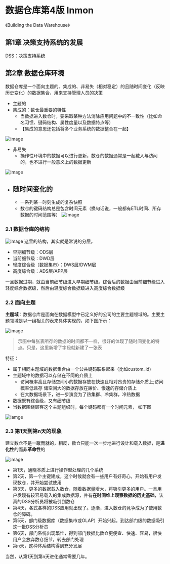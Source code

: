# 数据仓库第4版 Inmon
《Building the Data Warehouse》
## 第1章 决策支持系统的发展
DSS：决策支持系统


## 第2章 数据仓库环境
数据仓库是一个面向主题的、集成的、非易失（相对稳定）的且随时间变化（反映历史变化）的数据集合，用来支持管理人员的决策
- 主题的
- 集成的：数仓最重要的特性
  - 当数据进入数仓时，要采取某种方法消除应用问题中的不一致性（比如命名习惯、键码结构、属性度量以及数据特点等）
  - 【集成的意思还包括将多个业务系统的数据整合在一起】

![image](images/图2-2集成问题.png)
- 非易失
  - 操作性环境中的数据可以进行更新，数仓的数据通常是一起载入与访问的，也不进行一般意义上的数据更新

![image](images/图2-3非易失性问题)
- 随时间变化的
  - 
  - 一系列某一时刻生成的复杂快照
  - 数仓的键码结构总是包含时间元素（换句话说，一般都有ETL时间、所存数据的时间范围等）
![image](images/图2-4随时间变化的问题)

### 2.1 数据仓库的结构
![image](images/图2-5数据仓库的结构.png)
这里的结构，其实就是常说的分层。
- 早期细节级：ODS层
- 当前细节级：DWD层
- 轻度综合级（数据集市）：DWS层/DWM层
- 高度综合级：ADS层/APP层

一旦数据过期，就由当前细节级进入早期细节级。综合后的数据由当前细节级进入轻度综合数据级，然后由轻度综合数据级进入高度综合数据级

### 2.2 面向主题
**主题域**：数据仓库是面向在数据模型中已定义好的公司的主要主题领域的。主要主题领域是以一组相关的表来具体实现的，如下图所示：

![image](images/图2-6数仓主题示例-客户主题.png)

> 示图中每张表所存的数据的时间都不一样，很好的体现了随时间变化的特点。只是，这里新增了字段就新建了一张表

特征：
- 属于相同主题域的数据集合由一个公共键码联系起来（比如custom_id)
- 主题域中的数据可以存储在不同的介质上
  - 访问概率高且存储空间小的数据存放在快速且相对昂贵的存储介质上;访问概率低且存 储空间大的数据存放在廉价、慢速的存储介质上
  - 在大数据场景下，进一步演变为了热集群、冷集群，冷热数据
- 数据既有综合级，又有细节级
- 当数据围绕顾客这个主题组织时，每个键码都有一个时间元素， 如下图

![iamge](images/图2-9时间元素作为公共键码的一部分.png)

### 2.3 第1天到第n天的现象
建立数仓不是一蹴而就的，相反，数仓只能一次一步地进行设计和载入数据，是**进化性**的而非**革命性**的

![image](images/图2-10第1天到第n天的现象.png)
- 第1天，通晓本质上进行操作型处理的几个系统
- 第2天，第一个主键建成，这个时候就会有一些用户有好奇心，开始有用户发现数仓，并开始尝试使用
- 第3天，更多的数据载入数仓，随着数据量增大，将吸引更多的用户。一旦用户发现有较容易载入的集成数据源，并有**在时间维上观察数据的历史基础**，认真的DSS分析员将被吸引到数仓
- 第4天，各式各样的DSS应用就出现了。逐渐，进入数仓的竞争成为了使用数仓的障碍。
- 第5天，部门级数据库（数据集市或OLAP）开始兴起。到达部门级的数据吸引这一批DSS分析员
- 第6天，部门系统出现繁忙，得到部门数据比数仓更便宜、快速、容易，很快用户会放弃数仓细节，转去部门处理
- 第n天，这种体系结构得到充分发展

当然，从第1天到第n天进化通常需要几年。

### 